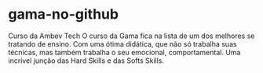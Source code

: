 # gama-no-github
Curso da Ambev Tech
O curso da Gama fica na lista de um dos melhores se tratando de ensino. 
Com uma ótima didática, que não só trabalha suas técnicas, mas também trabalha o seu emocional, comportamental. 
Uma incrível junção das Hard Skills e das Softs Skills.
